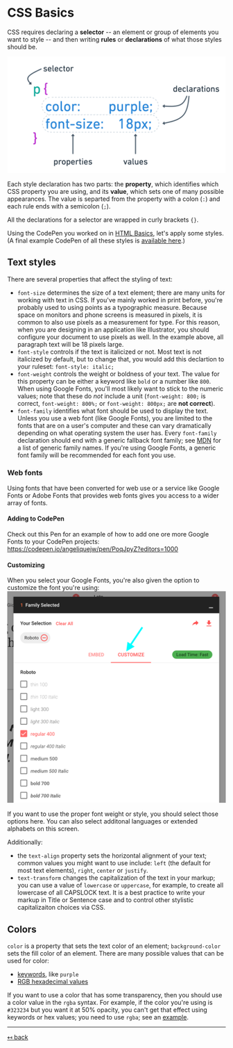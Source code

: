 # CSS Basics

CSS requires declaring a **selector** -- an element or group of elements you want to style -- and then writing **rules** or **declarations** of what those styles should be.

![What CSS looks like](img/css-ruleset.png)

Each style declaration has two parts:  the **property**, which identifies which CSS property you are using, and its **value**, which sets one of many possible appearances. The value is separted from the property with a colon (`:`) and each rule ends with a semicolon (`;`).

All the declarations for a selector are wrapped in curly brackets `{}`.

Using the CodePen you worked on in [HTML Basics](html-basics.md), let's apply some styles.  (A final example CodePen of all these styles is [available here](https://codepen.io/angeliquejw/pen/oNXppzo?editors=0100).)

## Text styles

There are several properties that affect the styling of text:

- `font-size` determines the size of a text element; there are many units for working with text in CSS. If you've mainly worked in print before, you're probably used to using points as a typographic measure. Because space on monitors and phone screens is measured in pixels, it is common to also use pixels as a measurement for type. For this reason, when you are designing in an application like Illustrator, you should configure your document to use pixels as well. In the example above, all paragraph text will be 18 pixels large.
- `font-style` controls if the text is italicized or not. Most text is not italicized by default, but to change that, you would add this declartion to your ruleset: `font-style: italic;`
- `font-weight` controls the weight or boldness of your text. The value for this property can be either a keyword like `bold` or a number like `800`. When using Google Fonts, you'll most likely want to stick to the numeric values; note that these do _not_ include a unit (`font-weight: 800;` is correct, `font-weight: 800%;` or `font-weight: 800px;` are **not correct**).
- `font-family` identifies what font should be used to display the text. Unless you use a web font (like Google Fonts), you are limited to the fonts that are on a user's computer and these can vary dramatically depending on what operating system the user has. Every `font-family` declaration should end with a generic fallback font family; see [MDN](https://developer.mozilla.org/en-US/docs/Web/CSS/font-family#Syntax) for a list of generic family names. If you're using Google Fonts, a generic font family will be recommended for each font you use.

### Web fonts
Using fonts that have been converted for web use or a service like Google Fonts or Adobe Fonts that provides web fonts gives you access to a wider array of fonts.

#### Adding to CodePen
Check out this Pen for an example of how to add one ore more Google Fonts to your CodePen projects: https://codepen.io/angeliquejw/pen/PoqJpyZ?editors=1000

#### Customizing
When you select your Google Fonts, you're also given the option to customize the font you're using:
![Customize options](img/google-fonts-customize.png)

If you want to use the proper font weight or style, you should select those options here. You can also select additonal languages or extended alphabets on this screen.

Additionally:
- the `text-align` property sets the horizontal alignment of your text; common values you might want to use include: `left` (the default for most text elements), `right`, `center` or `justify`.
- `text-transform` changes the capitalization of the text in your markup; you can use a value of `lowercase` or `uppercase`, for example, to create all lowercase of all CAPSLOCK text. It is a best practice to write your markup in Title or Sentence case and to control other stylistic capitalizaiton choices via CSS.

## Colors

`color` is a property that sets the text color of an element; `background-color` sets the fill color of an element. There are many possible values that can be used for color:

- [keywords](https://developer.mozilla.org/en-US/docs/Web/CSS/color_value#Color_keywords), like `purple` 
- [RGB hexadecimal values](https://codepen.io/joshonweb/full/byLzQG)

If you want to use a color that has some transparency, then you should use a color value in the `rgba` syntax. For example, if the color you're using is `#323234` but you want it at 50% opacity, you can't get that effect using keywords or hex values; you need to use `rgba`; see an [example](https://codepen.io/angeliquejw/pen/jOPGRKy?editors=1000).

---

[↤ back](README.md#table-of-contents)
